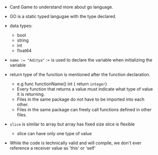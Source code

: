 -   Card Game to understand more about go language.
-   GO is a static typed langugae with the type declared.
-   data types:
    -   bool
    -   string
    -   int
    -   float64
-   `name := "Aditya"` := is used to declare the variable when initializing the variable
-   return type of the function is mentioned after the function declaration.

    -   e.g func functionName() int { return `integer`}
    -   Every function that returns a value must indicate what type of value it is returning.
    -   Files in the same package do not have to be imported into each other.
    -   Files in the same package can freely call functions defined in other files.

-   `slice` is similar to array but array has fixed size slice is flexible

    -   slice can have only one type of value

-   While the code is technically valid and will compile, we don't ever reference a receiver value as 'this' or 'self'
